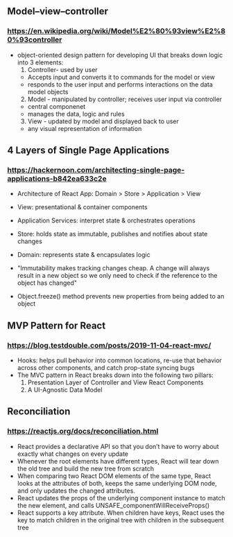 ## Model–view–controller
### https://en.wikipedia.org/wiki/Model%E2%80%93view%E2%80%93controller
- object-oriented design pattern for developing UI that breaks down logic into 3 elements:
  1. Controller- used by user
    - Accepts input and converts it to commands for the model or view 
    - responds to the user input and performs interactions on the data model objects
  2. Model - manipulated by controller; receives user input via controller
    - central componenet
    - manages the data, logic and rules 
  3. View - updated by model and displayed back to user
    - any visual representation of information
    
 ## 4 Layers of Single Page Applications
 ### https://hackernoon.com/architecting-single-page-applications-b842ea633c2e
 - Architecture of React App:
  Domain > Store > Application > View
  
  - View: presentational & container components
  - Application Services: interpret state & orchestrates operations
  - Store: holds state as immutable, publishes and notifies about state changes
  - Domain: represents state & encapsulates logic
 - "Immutability makes tracking changes cheap. A change will always result in a new object so we only need to check if the reference to the object has changed"
 - Object.freeze() method prevents new properties from being added to an object
 
 ## MVP Pattern for React
 ### https://blog.testdouble.com/posts/2019-11-04-react-mvc/
 - Hooks: helps pull behavior into common locations, re-use that behavior across other components, and catch prop-state syncing bugs 
 - The MVC pattern in React breaks down into the following two pillars:
    1. Presentation Layer of Controller and View React Components
    2. A UI-Agnostic Data Model

## Reconciliation
### https://reactjs.org/docs/reconciliation.html
- React provides a declarative API so that you don’t have to worry about exactly what changes on every update
- Whenever the root elements have different types, React will tear down the old tree and build the new tree from scratch
- When comparing two React DOM elements of the same type, React looks at the attributes of both, keeps the same underlying DOM node, and only updates the changed attributes.
- React updates the props of the underlying component instance to match the new element, and calls UNSAFE_componentWillReceiveProps()
- React supports a key attribute. When children have keys, React uses the key to match children in the original tree with children in the subsequent tree
